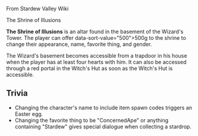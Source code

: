 From Stardew Valley Wiki

The Shrine of Illusions

**The Shrine of Illusions** is an altar found in the basement of the Wizard's Tower. The player can offer data-sort-value="500"&gt;500g to the shrine to change their appearance, name, favorite thing, and gender.

The Wizard's basement becomes accessible from a trapdoor in his house when the player has at least four hearts with him. It can also be accessed through a red portal in the Witch's Hut as soon as the Witch's Hut is accessible.

## Trivia

- Changing the character's name to include item spawn codes triggers an Easter egg.
- Changing the favorite thing to be "ConcernedApe" or anything containing "Stardew" gives special dialogue when collecting a stardrop.